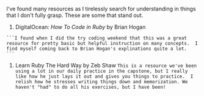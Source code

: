 I've found many resources as I tirelessly search for understanding in things that I don't fully grasp. These are some that stand out.

  1. DigitalOcean: *How To Code in Ruby* by Brian Hogan

    ```I found when I did the try coding weekend that this was a great resource for pretty basic but helpful instruction on many concepts.  I find myself coming back to Brian Hogan's explinations quite a lot.
    ```
  1. Learn Ruby The Hard Way by Zeb Shaw
    ```This is a resource we've been using a lot in our daily practice in the capstone, but I really like how he just lays it out and gives you things to practice.  I relish how he stresses writing things down and memorization.
    We haven't "had" to do all his exercises, but I have been!
    ```
    
